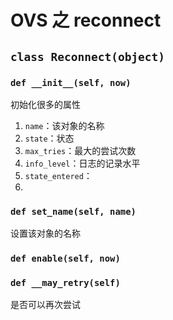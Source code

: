 # OVS 之 reconnect

## `class Reconnect(object)`

### `def __init__(self, now)`

初始化很多的属性

1. `name`：该对象的名称
2. `state`：状态
3. `max_tries`：最大的尝试次数
4. `info_level`：日志的记录水平
5. `state_entered`：
6. 

### `def set_name(self, name)`

设置该对象的名称

### `def enable(self, now)`


### `def __may_retry(self)`

是否可以再次尝试
